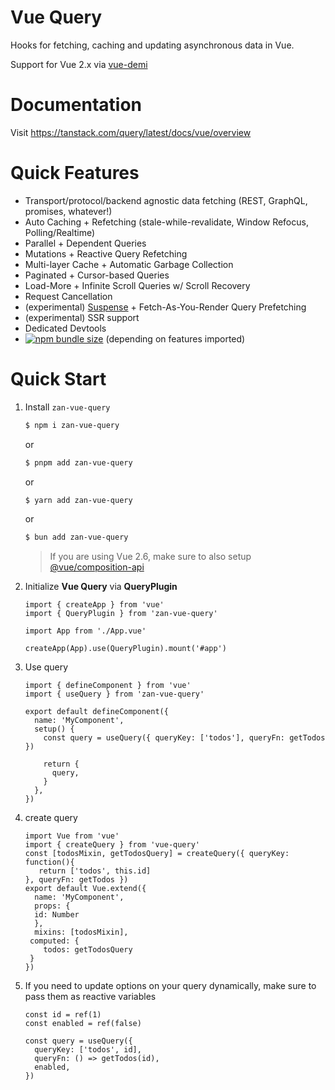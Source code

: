# Vue Query

Hooks for fetching, caching and updating asynchronous data in Vue.

Support for Vue 2.x via [vue-demi](https://github.com/vueuse/vue-demi)

# Documentation

Visit https://tanstack.com/query/latest/docs/vue/overview

# Quick Features

- Transport/protocol/backend agnostic data fetching (REST, GraphQL, promises, whatever!)
- Auto Caching + Refetching (stale-while-revalidate, Window Refocus, Polling/Realtime)
- Parallel + Dependent Queries
- Mutations + Reactive Query Refetching
- Multi-layer Cache + Automatic Garbage Collection
- Paginated + Cursor-based Queries
- Load-More + Infinite Scroll Queries w/ Scroll Recovery
- Request Cancellation
- (experimental) [Suspense](https://v3.vuejs.org/guide/migration/suspense.html#introduction) + Fetch-As-You-Render Query Prefetching
- (experimental) SSR support
- Dedicated Devtools
- [![npm bundle size](https://img.shields.io/bundlephobia/minzip/@tanstack/vue-query)](https://bundlephobia.com/package/@tanstack/vue-query) (depending on features imported)

# Quick Start

1. Install `zan-vue-query`

   ```bash
   $ npm i zan-vue-query
   ```

   or

   ```bash
   $ pnpm add zan-vue-query
   ```

   or

   ```bash
   $ yarn add zan-vue-query
   ```

   or

   ```bash
   $ bun add zan-vue-query
   ```

   > If you are using Vue 2.6, make sure to also setup [@vue/composition-api](https://github.com/vuejs/composition-api)

2. Initialize **Vue Query** via **QueryPlugin**

   ```tsx
   import { createApp } from 'vue'
   import { QueryPlugin } from 'zan-vue-query'

   import App from './App.vue'

   createApp(App).use(QueryPlugin).mount('#app')
   ```

3. Use query

   ```tsx
   import { defineComponent } from 'vue'
   import { useQuery } from 'zan-vue-query'

   export default defineComponent({
     name: 'MyComponent',
     setup() {
       const query = useQuery({ queryKey: ['todos'], queryFn: getTodos })

       return {
         query,
       }
     },
   })
   ```

4. create query 

   ```tsx
   import Vue from 'vue'
   import { createQuery } from 'vue-query'
   const [todosMixin, getTodosQuery] = createQuery({ queryKey: function(){
      return ['todos', this.id]
   }, queryFn: getTodos })
   export default Vue.extend({
     name: 'MyComponent',
     props: {
     id: Number
     },
     mixins: [todosMixin],
    computed: {
       todos: getTodosQuery
    }
   })
   ```

5. If you need to update options on your query dynamically, make sure to pass them as reactive variables

   ```tsx
   const id = ref(1)
   const enabled = ref(false)

   const query = useQuery({
     queryKey: ['todos', id],
     queryFn: () => getTodos(id),
     enabled,
   })
   ```
